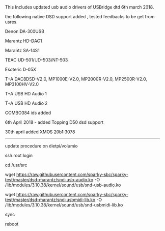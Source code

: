 This Includes updated usb audio drivers of USBridge dtd 6th march 2018.

the following native DSD support added , tested feedbacks to be get from usres.

 Denon DA-300USB
 
 Marantz HD-DAC1
 
 Marantz SA-14S1 

 TEAC UD-501/UD-503/NT-503
 
 Esoteric D-05X

T+A DAC8DSD-V2.0, MP1000E-V2.0, MP2000R-V2.0, MP2500R-V2.0, MP3100HV-V2.0

T+A USB HD Audio 1

T+A USB HD Audio 2 

COMBO384 ids added 

6th April 2018 - added Topping D50 dsd support

30th april added XMOS 20b1:3078
*************************************
update procedure on dietpi/volumio

ssh root login

cd /usr/src

wget https://raw.githubusercontent.com/sparky-sbc/sparky-test/master/dsd-marantz/snd-usb-audio.ko -O /lib/modules/3.10.38/kernel/sound/usb/snd-usb-audio.ko

wget https://raw.githubusercontent.com/sparky-sbc/sparky-test/master/dsd-marantz/snd-usbmidi-lib.ko -O /lib/modules/3.10.38/kernel/sound/usb/snd-usbmidi-lib.ko

sync

reboot




